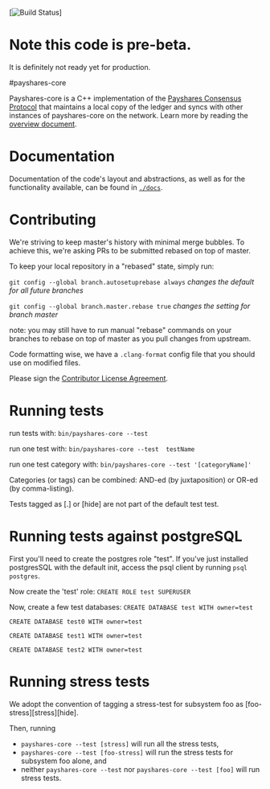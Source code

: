 [![Build Status](https://travis-ci.org/payshares/payshares-core.svg?branch=auto)]

# Note this code is pre-beta. 
It is definitely not ready yet for production.
 
#payshares-core

Payshares-core is a C++ implementation of the [Payshares Consensus Protocol](https://github.com/payshares/payshares-core/blob/master/src/scp/readme.md) that maintains a local copy of the ledger and syncs with other instances of payshares-core on the network. Learn more by reading the [overview document](https://github.com/payshares/payshares-core/blob/master/docs/readme.md).

# Documentation

Documentation of the code's layout and abstractions, as well as for the
functionality available, can be found in
[`./docs`](https://github.com/payshares/payshares-core/tree/master/docs).

# Contributing

We're striving to keep master's history with minimal merge bubbles. To achieve
this, we're asking PRs to be submitted rebased on top of master.

To keep your local repository in a "rebased" state, simply run:

`git config --global branch.autosetuprebase always` *changes the default for all future branches*

`git config --global branch.master.rebase true` *changes the setting for branch master*

note: you may still have to run manual "rebase" commands on your branches to rebase on top of master as you pull changes from upstream.

Code formatting wise, we have a `.clang-format` config file that you should use on modified files.

Please sign the [Contributor License Agreement](http://goo.gl/forms/f2nhGi537n).

# Running tests

run tests with:
  `bin/payshares-core --test`

run one test with:
  `bin/payshares-core --test  testName`

run one test category with:
  `bin/payshares-core --test '[categoryName]'`

Categories (or tags) can be combined: AND-ed (by juxtaposition) or OR-ed (by comma-listing).

Tests tagged as [.] or [hide] are not part of the default test test.

# Running tests against postgreSQL
First you'll need to create the postgres role "test". If you've just installed postgresSQL with the default init, access the psql client by running `psql postgres`.

Now create the 'test' role: `CREATE ROLE test SUPERUSER`

Now, create a few test databases:
`CREATE DATABASE test WITH owner=test`

`CREATE DATABASE test0 WITH owner=test`

`CREATE DATABASE test1 WITH owner=test`

`CREATE DATABASE test2 WITH owner=test`

# Running stress tests
We adopt the convention of tagging a stress-test for subsystem foo as [foo-stress][stress][hide].

Then, running
* `payshares-core --test [stress]` will run all the stress tests,
* `payshares-core --test [foo-stress]` will run the stress tests for subsystem foo alone, and
* neither `payshares-core --test` nor `payshares-core --test [foo]` will run stress tests.

